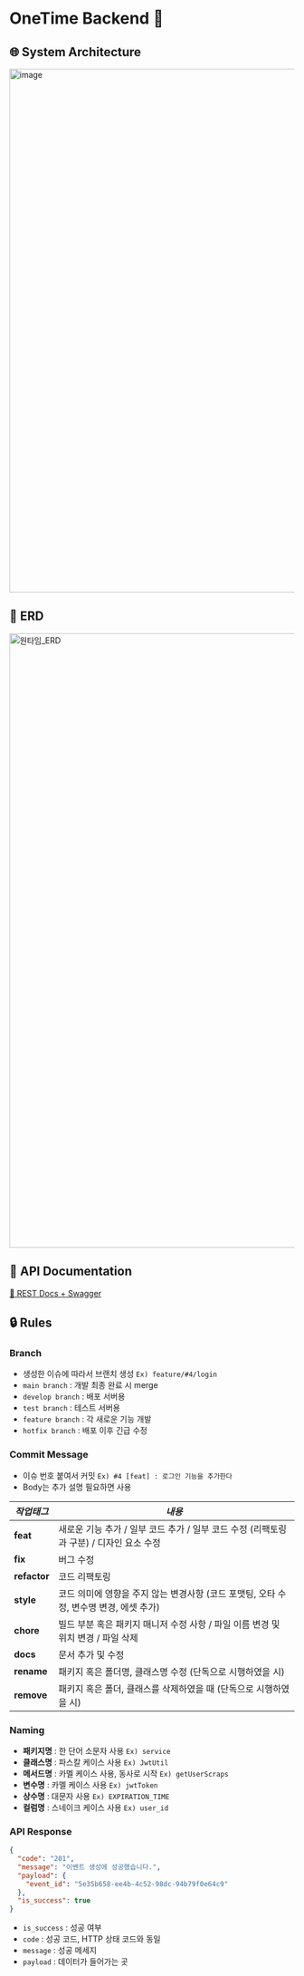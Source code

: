 # OneTime Backend 🚀

## 🌐 System Architecture

<img width="925" alt="image" src="https://github.com/user-attachments/assets/12ebde7d-4623-4af8-9417-7d968c91c5fa">

## 🧱 ERD

<img width="1085" alt="원타임_ERD" src="https://github.com/user-attachments/assets/ae6386ad-4ef7-4196-bc38-fde5bdfc4591">


## 📄 API Documentation

[📝 REST Docs + Swagger](https://onetime-test.store/swagger-ui/index.html#/)

## 🔒 Rules

### Branch

- 생성한 이슈에 따라서 브랜치 생성 `Ex) feature/#4/login`
- `main branch` : 개발 최종 완료 시 merge
- `develop branch` : 배포 서버용
- `test branch` : 테스트 서버용
- `feature branch` : 각 새로운 기능 개발
- `hotfix branch` : 배포 이후 긴급 수정

### **Commit Message**

- 이슈 번호 붙여서 커밋 `Ex) #4 [feat] : 로그인 기능을 추가한다`
- Body는 추가 설명 필요하면 사용

| ***작업태그*** | ***내용*** |
| --- | --- |
| **feat** | 새로운 기능 추가 / 일부 코드 추가 / 일부 코드 수정 (리팩토링과 구분) / 디자인 요소 수정 |
| **fix** | 버그 수정 |
| **refactor** | 코드 리팩토링 |
| **style** | 코드 의미에 영향을 주지 않는 변경사항 (코드 포맷팅, 오타 수정, 변수명 변경, 에셋 추가) |
| **chore** | 빌드 부분 혹은 패키지 매니저 수정 사항 / 파일 이름 변경 및 위치 변경 / 파일 삭제 |
| **docs** | 문서 추가 및 수정 |
| **rename** | 패키지 혹은 폴더명, 클래스명 수정 (단독으로 시행하였을 시) |
| **remove** | 패키지 혹은 폴더, 클래스를 삭제하였을 때 (단독으로 시행하였을 시) |

### Naming

- **패키지명** : 한 단어 소문자 사용 `Ex) service`
- **클래스명** : 파스칼 케이스 사용 `Ex) JwtUtil`
- **메서드명** : 카멜 케이스 사용, 동사로 시작  `Ex) getUserScraps`
- **변수명** : 카멜 케이스 사용 `Ex) jwtToken`
- **상수명** : 대문자 사용 `Ex) EXPIRATION_TIME`
- **컬럼명** : 스네이크 케이스 사용 `Ex) user_id`


### API Response

```json
{
  "code": "201",
  "message": "이벤트 생성에 성공했습니다.",
  "payload": {
    "event_id": "5e35b658-ee4b-4c52-98dc-94b79f0e64c9"
  },
  "is_success": true
}
```

- `is_success` : 성공 여부
- `code` : 성공 코드, HTTP 상태 코드와 동일
- `message` : 성공 메세지
- `payload` : 데이터가 들어가는 곳
